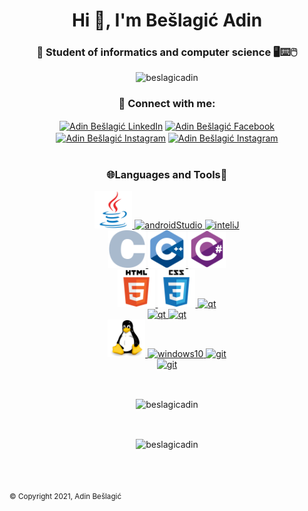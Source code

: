 <h1 align="center">Hi 👋, I'm Bešlagić Adin</h1>
<h3 align="center"> 📖 Student of informatics and computer science 🖥️⌨️🖱️</h3>

<p align="center">
  <img src="https://komarev.com/ghpvc/?username=beslagicadin&label=Profile%20views&color=0e75b6&style=flat" alt="beslagicadin" />
</p>

<h3 align="center">🔗 Connect with me:</h3>
<p align="center">
  <a href="https://www.linkedin.com/in/beslagicadin/" target="blank"><img align="center" src="https://www.flaticon.com/svg/vstatic/svg/174/174857.svg?token=exp=1620144535~hmac=42b4412ad5a2f35f1fc8a12f0058e587" alt="Adin Bešlagić LinkedIn" height="60" width="60" /></a>
  <a href="https://www.facebook.com/beslagicadin/" target="blank"><img align="center" src="https://www.flaticon.com/svg/vstatic/svg/1419/1419497.svg?token=exp=1620144468~hmac=be28fb318eb563a69fe27a9fbb5c13d2" alt="Adin Bešlagić Facebook" height="60" width="60" /></a>
  <a href="https://www.instagram.com/beslagicadin/" target="blank"><img align="center" src="https://user-images.githubusercontent.com/62249321/117031986-679f5580-ad01-11eb-9a62-29184c190f86.png" alt="Adin Bešlagić Instagram" height="60" width="60" /></a>
  <a href="mailto:beslagicadin@gmail.com" target="blank"><img align="center" src="https://www.google.com/gmail/about/static/images/logo-gmail.png?cache=1adba63" alt="Adin Bešlagić Instagram" height="60" width="60" /></a>
  <br><br>
</p>
<div>
<h3 align="center">🌐Languages and Tools🔧</h3>
<p align="center">
  <a href="https://www.java.com" target="_blank"> <img src="https://raw.githubusercontent.com/devicons/devicon/master/icons/java/java-original.svg" alt="java" height="60" width="60" /> </a>
  <a href="https://developer.android.com" target="_blank"> <img src="https://1.bp.blogspot.com/-LgTa-xDiknI/X4EflN56boI/AAAAAAAAPuk/24YyKnqiGkwRS9-_9suPKkfsAwO4wHYEgCLcBGAsYHQ/s0/image9.png" alt="androidStudio" height="65" width="65" /> </a>
  <a href="https://www.jetbrains.com/idea/" target="_blank"> <img src="https://upload.wikimedia.org/wikipedia/commons/thumb/9/9c/IntelliJ_IDEA_Icon.svg/768px-IntelliJ_IDEA_Icon.svg.png" alt="inteliJ" height="60" width="60" /> </a>
  <br>
  <a href="https://www.cprogramming.com/" target="_blank"> <img src="https://raw.githubusercontent.com/devicons/devicon/master/icons/c/c-original.svg" alt="c" height="60" width="60" /> </a>
  <a href="https://www.w3schools.com/cpp/" target="_blank"> <img src="https://raw.githubusercontent.com/devicons/devicon/master/icons/cplusplus/cplusplus-original.svg" alt="cplusplus" height="60" width="60" /> </a>
  <a href="https://www.w3schools.com/cs/" target="_blank"> <img src="https://raw.githubusercontent.com/devicons/devicon/master/icons/csharp/csharp-original.svg" alt="csharp" height="60" width="60" /> </a>
  <br>
  <a href="https://www.w3.org/html/" target="_blank"> <img src="https://raw.githubusercontent.com/devicons/devicon/master/icons/html5/html5-original-wordmark.svg" alt="html5" height="60" width="60" /> </a>
  <a href="https://www.w3schools.com/css/" target="_blank"> <img src="https://raw.githubusercontent.com/devicons/devicon/master/icons/css3/css3-original-wordmark.svg" alt="css3" height="60" width="60" /> </a>
  <a href="https://code.visualstudio.com/" target="_blank"> <img src="https://upload.wikimedia.org/wikipedia/commons/thumb/9/9a/Visual_Studio_Code_1.35_icon.svg/512px-Visual_Studio_Code_1.35_icon.svg.png" alt="qt" height="60" width="60" /> </a>
  <br>
  <a href="https://www.qt.io/" target="_blank"> <img src="https://upload.wikimedia.org/wikipedia/commons/0/0b/Qt_logo_2016.svg" alt="qt" height="60" width="60" /> </a>
  <a href="https://visualstudio.microsoft.com/" target="_blank"> <img src="https://png2.cleanpng.com/sh/14424f2e02de77bf35732ac6cbd3faec/L0KzQYm3WMA1N6RmkZH0aYP2gLBuTgZqe6ZmhJ98dIXnebE0UsAyOF5p2DtBZXzygMHsmr1xd6Z3Rd5uLYfocn7olvVkNZQyhNd3Z4Xkerb6TfRmNaF3h9l7YX3kc7tK0B4ufJpyfd5ybnWwhLr0hgRwaaR5ReZybXWwRbO9VcI5PmI1UdU9N0mxRoa8VsE3PWc2TaU8M0W5QYOCUMQveJ9s/kisspng-visual-studio-2010-d%C3%A9veloppez-pour-le-web-avec-c-lenguajes-de-programaci%C3%B3n-timeline-timetoast-time-5b65286109c479.65561656153335612904.png" alt="qt" height="60" width="70" /> </a>
  <br>
  <a href="https://www.linux.org/" target="_blank"> <img src="https://raw.githubusercontent.com/devicons/devicon/master/icons/linux/linux-original.svg" alt="linux" height="60" width="60" /> </a>
  <a href="https://www.microsoft.com/en-us/windows/" target="_blank"> <img src="https://png2.cleanpng.com/sh/a818e868ea19fc710b3c69872e4b3927/L0KzQYm3VMA0N6dxiZH0aYP2gLBuTgdqdpV0jAU2MUCwebF7Tf1qa6N0i9HvdD36ebBrjCd0NZp0jJ86MD24cbS7UBQ4Omo2etMBMT65Q4i3UsQ4OWI6SqQDMUC1Qoe8WcY6NqFzf3==/kisspng-windows-10-iot-microsoft-windows-iot-10-5ac43d7291ba61.6370247115228102265969.png" alt="windows10" height="65" width="65" /> </a>
  <a href="https://www.kali.org/" target="_blank"> <img src="https://png2.cleanpng.com/sh/dd54fe05b8c510a93cc61788d2ad4773/L0KzQYm3VsA2N6JokZH0aYP2gLBuTftidJoyhNt3dYiwcrLqiCRzaZRwRd5yboX7PbXwkCRzcZN6jNt4bj3ydrfsjwNqfpYyg9N1aT3vebB8mL02amI7UKYEM3G4Q4eCUb45O2o9T6sAMEG4Qom5UMI0QGg7T6gCLoDxd1==/kisspng-kali-linux-backtrack-linux-distribution-offensive-kali-linux-5b168493a53691.8398795015282023876767.png" alt="git" height="60" width="70" /> </a>
  <br>
  <a href="https://git-scm.com/" target="_blank"> <img src="https://www.vectorlogo.zone/logos/git-scm/git-scm-icon.svg" alt="git" height="60" width="60" /> </a>
</p>
 </div>
<div>
<br>
  <p align="center">
    <img align="center" src="https://github-readme-stats.vercel.app/api/top-langs?username=beslagicadin&show_icons=true&locale=en&layout=compact" alt="beslagicadin"/>
</p>
  <br>
<p align="center">
  <img align="center" src="https://github-readme-stats.vercel.app/api?username=beslagicadin&show_icons=true&locale=en" alt="beslagicadin" />
</p>
</div>
  <br>  <br>  <br>
  <footer> <small>&copy; Copyright 2021, Adin Bešlagić</small> </footer> 
